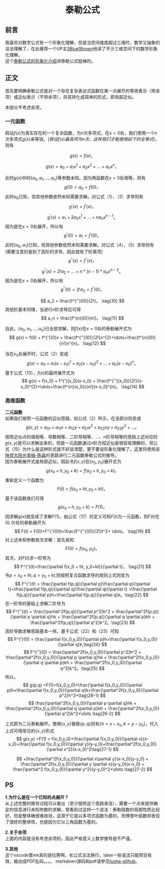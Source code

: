 [comment]:<> (作者：涂啥)
[comment]:<> (联系方式：1343163818@qq.com)
[comment]:<> (完成日期：2022.03.13)

# <center>泰勒公式</center>
## 前言
我喜欢对数学公式有一个形象化理解，但是当空间维度超过三维时，数学又抽象的没法理解了，在此推荐一个UP主[3Blue1Brown](https://space.bilibili.com/88461692/channel/series)他讲了不少三维空间下的数学形象化理解。  
这个[泰勒公式的形象化介绍](https://www.zhihu.com/question/25627482)讲泰勒公式挺棒的。
## 正文
首先要明确泰勒公式是对一个存在复杂表达式函数在某一点展开的等效表示（带余项）或近似表示（不带余项），将其转化成简单的形式，即局部近似。

本部分不考虑余项。


### 一元函数
假设$f\left( x \right)$为真实存在的一个复杂函数，为$n$次多项式。在$x=0$处，我们使用一个$n$次多项式$g(x)$来等效。$(假设f(x)最高项为n次，这样我们才能使用如下的全等式)$，则有

$$
    g(x)=f(x)， \tag{1}
$$

$$
    g(x)=a_0+a_1x^1+a_2x^2+...+a_nx^n， \tag{2}
$$

此时$g(x)$中的$\{ a_0, a_1,...,a_n \}$等参数未知。因为两函数在$x=0$处相等，则有
$$
    g(0)=a_0=f(0)， \tag{3}
$$
此时$a_0$已知，但其他参数依然未知需要求解。对公式（1）、（2）求导则有
$$
    g^{'}(x)=f^{'}(x)， \tag{4}
$$

$$
    g^{'}(x)=a_1+2a_2x^1+...+na_nx^{n-1}。 \tag{5}
$$
因为是在$x=0$处展开，所以有
$$
    g^{'}(0)=a_1=f^{'}(0)， \tag{6}
$$
此时$\{a_0,a_1\}$已知，但其他参数依然未知需要求解。对公式（4）、（5）求导则有(需要注意的是到了高阶的求导，因此就有了阶乘项)
$$
    g^{''}(x)=f^{''}(x)， \tag{7}
$$

$$
    g^{''}(x)=2!a_2+...+n*(n-1)*a_nx^{n-2}。 \tag{8}
$$
因为是在$x=0$处展开，所以有
$$
    g^{''}(0)=2!a_2=f^{''}(0)， \tag{9}  
$$

$$
    a_2 = \frac{f^{''}(0)}{2!}。 \tag{10}
$$
其他阶基本同理，当进行$n$阶求导后可得
$$
    a_n = \frac{f^{n}(0)}{n!}。 \tag{11}
$$

自此，$\{ a_0, a_1,...,a_n \}$已全部求解，则$f(x)$在$x=0$处的泰勒展开式为
$$
    g(x) = f(0) + f^{'}(0)x + \frac{f^{''}(0)}{2!}x^{2}+\dots+\frac{f^{n}(0)}{n!}x^{n}。 \tag{12}
$$

当在$x_0$处展开时，公式（2）变成
$$
    g(x)=a_0+a_1(x-x_0)^1+a_2(x-x_0)^2+...+a_n(x-x_0)^n。 \tag{13}
$$
基于公式（13），$f(x)$的最终展开式为
$$
    g(x) = f(x_0) + f^{'}(x_0)(x-x_0) + \frac{f^{''}(x_0)}{2!}(x-x_0)^{2}+\dots+\frac{f^{n}(x_0)}{n!}(x-x_0)^{n}。 \tag{14}
$$

### 高维函数

**二元函数**  
如果我们按照一元函数的近似思路，如公式（2）所示，在该部分则变成
$$
    g(x,y)=a_{01}+a_{11}x+a_{12}y+a_{21}x^{2}+a_{22}xy+a_{23}y^{2}+\dots 。\tag{15}
$$
按照近似点的值相等、导数相等、二阶导相等、$\dots$、$n$阶导相等的思路上述对应的$g(x,y)$是可以求解出来的，但是一元函数通过$n$阶方程近似是很容易理解的，但公式（15）为什么是这种形式就不好说清楚，更不要说形象化理解了。这里将使用该[陕师大阳光青椒-陈森](https://www.bilibili.com/video/BV1v7411C7uC?spm_id_from=333.337.top_right_bar_window_history.content.click)的思路进行二元函数泰勒公式的推导。  
因为泰勒展开式是局部近似，因此令$f(x,y)$在$(x_0,y_0)$展开式为
$$
    g(x_0+h,y_0+k) = f(x_0+h, y_0+k)。 \tag{16}
$$
重新定义一个函数为
$$
    F(t) = f(x_0 + ht, y_0+kt)， \tag{17}
$$
基于该函数我们可得
$$
    g(x_0+h,y_0+k) = F(1)，  \tag{18}
$$
因求解$g(x)$就变成了求解$F(1)$。由公式（17）的定义可知$F(t)$为一元函数，则$F(t)$在$(0,0)$处的泰勒展开为
$$
    F(t) = F(0)+F^{'}(0)t+\frac{F^{''}(0)}{2!}t^2+ \dots。 \tag{19}
$$
对上述未知参数依次求解：首先易知
$$
    F(0) = f(x_0, y_0) \tag{20}。
$$
其次，对$F(t)$求一阶导为
$$
    F^{'}(t)=\frac{\partial f(x_0 + ht, y_0+kt)}{\partial t}， \tag{21} 
$$
令$p=x_0 + ht,q=y_0+kt$,则按照复合函数求导的规则上式则变为
$$
    F^{'}(t) = \frac{\partial f(p,q)}{\partial p}\frac{\partial p}{\partial t}+\frac{\partial f(p,q)}{\partial q}\frac{\partial q}{\partial t} =\frac{\partial f(p,q)}{\partial p}h+\frac{\partial f(p,q)}{\partial q}k。\tag{22}
$$
在一阶导的基础上求解二阶导为
$$
    F^{''}(t) = \frac{\partial^2f(p,q)}{\partial p^2}h^2 + \frac{\partial^2f(p,q)}{\partial p \partial q}hk + \frac{\partial^2f(p,q)}{\partial q \partial p}kh + \frac{\partial^2f(p,q)}{\partial q^2}k^2。\tag{23}
$$
高阶导数求解思路基本一样。基于公式（22）和（23）可知
$$
F^{'}(0) = \frac{\partial f(x_0,y_0)}{\partial p}h+\frac{\partial f(x_0,y_0)}{\partial q}k,\tag{24}
$$
$$
    F^{''}(0) = \frac{\partial^2f(x_0,y_0)}{\partial p^2}h^2 + \frac{\partial^2f(x_0,y_0)}{\partial p \partial q}hk + \frac{\partial^2f(x_0,y_0)}{\partial q \partial p}kh + \frac{\partial^2f(x_0,y_0)}{\partial q^2}k^2。\tag{25}
$$
所以，
$$
g(p,q) =F(1)=f(x_0,y_0)+\frac{\partial f(x_0,y_0)}{\partial p}h+\frac{\partial f(x_0,y_0)}{\partial q}k+\frac{\partial^2f(x_0,y_0)}{\partial p^2}h^2+\tag{26-1} 
$$
$$
\frac{\partial^2f(x_0,y_0)}{\partial p \partial q}hk + \frac{\partial^2f(x_0,y_0)}{\partial q \partial p}kh + \frac{\partial^2f(x_0,y_0)}{\partial q^2}k^2+\dots \tag{26-2}
$$

上式即为二元泰勒展开。使用$\{x,y\}$替换$\{p,q\}$则有$\{h=x-x_0,k=y-y_0\}$，代入上式可得常见的$\{x,y\}$形式
$$
g(x,y) =F(1)
    = f(x_0,y_0)+\frac{\partial f(x_0,y_0)}{\partial x}(x-x_0)+\frac{\partial f(x_0,y_0)}{\partial y}(y-y_0)+\frac{\partial^2f(x_0,y_0)}{\partial x^2}(x-x_0)^2\tag{27-1}
$$

$$
 +\frac{\partial^2f(x_0,y_0)}{\partial x\partial y}(x-x_0)(y-y_0) + \frac{\partial^2f(x_0,y_0)}{\partial y \partial x}(y-y_0)(x-x_0) + \frac{\partial^2 f(x_0,y_0)}{\partial y^2}(y-y_0)^2+\dots \tag{27-2}
$$





## PS
**1.为什么是在一个已知的点展开？**  
从上述完整的推导过程可以看出（至少按照这个思路来说），需要一个点来提供确定的信息进行未知参数的求解。曾看到过这样一个说法：泰勒级数的局部性质比较好，但是整体确很难收敛，这源于它是以多项式函数为基的，而傅里叶级数却表现了很好的整体性，也是因为它以三角函数为基的。  
  
**2.关于余项**  
上面的内容是没有考虑余项的，因此严格意义上数学推导是不严谨。

**3.其他**  
这个vscode里mk真的是拉胯啊，长公式没法换行，latex一些语法只能预览有效，输出成PDF乱码。。。。
markdown源码和pdf请参见[tusha-github](https://github.com/tusha-github/blog/tree/master/01%20taylor_formula)。
